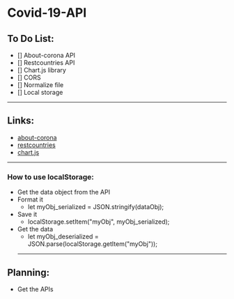 # Covid-19-API

## To Do List:
* [] About-corona API
* [] Restcountries API
* [] Chart.js library
* [] CORS
* [] Normalize file
* [] Local storage
---
## Links:
* [about-corona](https://about-corona.net/)
* [restcountries](https://github.com/hengkiardo/restcountries)
* [chart.js](https://www.chartjs.org/)
---
### How to use localStorage:
* Get the data object from the API
* Format it
    * let myObj_serialized = JSON.stringify(dataObj);
* Save it
    * localStorage.setItem("myObj", myObj_serialized);
* Get the data 
    * let myObj_deserialized = JSON.parse(localStorage.getItem("myObj"));
    ---
## Planning:
* Get the APIs
